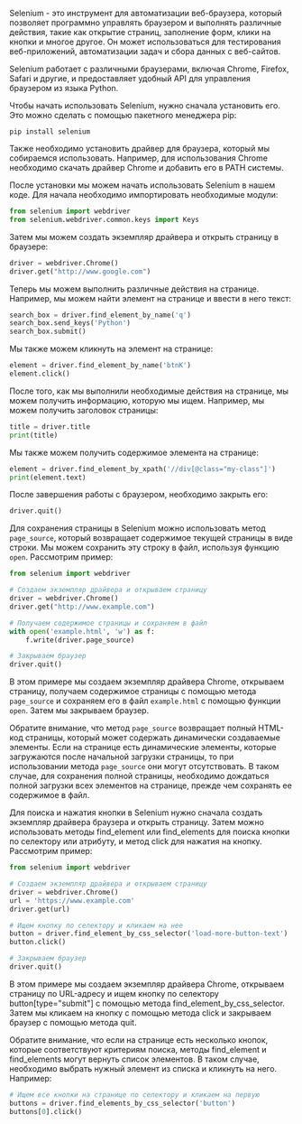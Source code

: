 Selenium - это инструмент для автоматизации веб-браузера, который позволяет программно управлять браузером и выполнять различные действия, такие как открытие страниц, заполнение форм, клики на кнопки и многое другое. Он может использоваться для тестирования веб-приложений, автоматизации задач и сбора данных с веб-сайтов.

Selenium работает с различными браузерами, включая Chrome, Firefox, Safari и другие, и предоставляет удобный API для управления браузером из языка Python.

Чтобы начать использовать Selenium, нужно сначала установить его. Это можно сделать с помощью пакетного менеджера pip:

```
pip install selenium
```

Также необходимо установить драйвер для браузера, который мы собираемся использовать. Например, для использования Chrome необходимо скачать драйвер Chrome и добавить его в PATH системы.

После установки мы можем начать использовать Selenium в нашем коде. Для начала необходимо импортировать необходимые модули:

```python
from selenium import webdriver
from selenium.webdriver.common.keys import Keys
```

Затем мы можем создать экземпляр драйвера и открыть страницу в браузере:

```python
driver = webdriver.Chrome()
driver.get("http://www.google.com")
```

Теперь мы можем выполнить различные действия на странице. Например, мы можем найти элемент на странице и ввести в него текст:

```python
search_box = driver.find_element_by_name('q')
search_box.send_keys('Python')
search_box.submit()
```

Мы также можем кликнуть на элемент на странице:

```python
element = driver.find_element_by_name('btnK')
element.click()
```

После того, как мы выполнили необходимые действия на странице, мы можем получить информацию, которую мы ищем. Например, мы можем получить заголовок страницы:

```python
title = driver.title
print(title)
```

Мы также можем получить содержимое элемента на странице:

```python
element = driver.find_element_by_xpath('//div[@class="my-class"]')
print(element.text)
```

После завершения работы с браузером, необходимо закрыть его:

```python
driver.quit()
```

Для сохранения страницы в Selenium можно использовать метод `page_source`, который возвращает содержимое текущей страницы в виде строки. Мы можем сохранить эту строку в файл, используя функцию `open`. Рассмотрим пример:

```python
from selenium import webdriver

# Создаем экземпляр драйвера и открываем страницу
driver = webdriver.Chrome()
driver.get("http://www.example.com")

# Получаем содержимое страницы и сохраняем в файл
with open('example.html', 'w') as f:
    f.write(driver.page_source)

# Закрываем браузер
driver.quit()
```

В этом примере мы создаем экземпляр драйвера Chrome, открываем страницу, получаем содержимое страницы с помощью метода `page_source` и сохраняем его в файл `example.html` с помощью функции `open`. Затем мы закрываем браузер.

Обратите внимание, что метод `page_source` возвращает полный HTML-код страницы, который может содержать динамически создаваемые элементы. Если на странице есть динамические элементы, которые загружаются после начальной загрузки страницы, то при использовании метода `page_source` они могут отсутствовать. В таком случае, для сохранения полной страницы, необходимо дождаться полной загрузки всех элементов на странице, прежде чем сохранять ее содержимое в файл.


Для поиска и нажатия кнопки в Selenium нужно сначала создать экземпляр драйвера браузера и открыть страницу. Затем можно использовать методы find_element или find_elements для поиска кнопки по селектору или атрибуту, и метод click для нажатия на кнопку. Рассмотрим пример:

```python
from selenium import webdriver

# Создаем экземпляр драйвера и открываем страницу
driver = webdriver.Chrome()
url = 'https://www.example.com'
driver.get(url)

# Ищем кнопку по селектору и кликаем на нее
button = driver.find_element_by_css_selector('load-more-button-text')
button.click()

# Закрываем браузер
driver.quit()
```

В этом примере мы создаем экземпляр драйвера Chrome, открываем страницу по URL-адресу и ищем кнопку по селектору button[type="submit"] с помощью метода find_element_by_css_selector. Затем мы кликаем на кнопку с помощью метода click и закрываем браузер с помощью метода quit.

Обратите внимание, что если на странице есть несколько кнопок, которые соответствуют критериям поиска, методы find_element и find_elements могут вернуть список элементов. В таком случае, необходимо выбрать нужный элемент из списка и кликнуть на него. Например:

```python
# Ищем все кнопки на странице по селектору и кликаем на первую
buttons = driver.find_elements_by_css_selector('button')
buttons[0].click()
```
